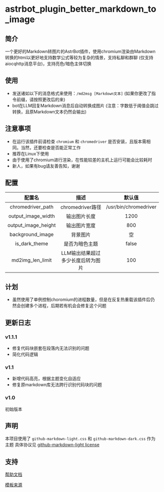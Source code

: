 # astrbot_plugin_better_markdown_to_image

## 简介
一个更好的Markdown转图片的AstrBot插件，使用chromium渲染由Markdown转换的html以更好地支持数学公式等较为复杂的情景，支持私聊和群聊 (仅支持aiocqhttp消息平台)，支持亮色/暗色主体切换

## 使用
- 发送诸如以下的消息格式来使用：`/md2msg [Markdown文本]` (如果你更改了指令前缀，请按照更改后的来)
- bot在LLM回复Markdown消息后自动转换成图片 (注意：字数低于阈值会跳过转换，且原Markdown文本仍然会输出)

## 注意事项
- 在运行该插件前请检查 `chromium` 和 `chromedriver` 是否安装，且版本需相同。当然，还要检查是否能正常工作
- 推荐在Linux下使用
- 由于使用了chromium进行渲染，在性能较差的主机上运行可能会比较耗时
- 新人，如果有bug请友善告知，谢谢

## 配置
| 配置名      | 描述 | 默认值     |
|    :---:    |    :----:   |     :---:     |
| chromedriver_path      | chromedriver路径       | /usr/bin/chromedriver   |
| output_image_width  | 输出图片长度        | 1200      |
| output_image_height| 输出图片宽度 | 800|
| background_image  |  背景图片  |空   |
| is_dark_theme   |  是否为暗色主题  |  false|
| md2img_len_limit|  LLM输出结果超过多少长度后转为图片|  100|
## 计划
- 虽然使用了单例控制choromium的进程数量，但是在反复热重载该插件后仍然会创建多个进程，后期若有机会会修复这个问题

## 更新日志
### v1.1.1
- 修复代码块嵌套在段落内无法识别的问题
- 简化代码逻辑

### v1.1
- 新增代码高亮，根据主题变化自适应
- 修复原markdown库无法跨行识别代码块的问题

### v1.0
初始版本

## 声明
本项目使用了 `github-markdown-light.css` 和 `github-markdown-dark.css` 作为主题
具体协议见 [github-markdown-light license](https://github.com/sindresorhus/github-markdown-css/blob/main/license)

## 支持

[帮助文档](https://astrbot.app)

[模板来源](https://github.com/Soulter/helloworld)

